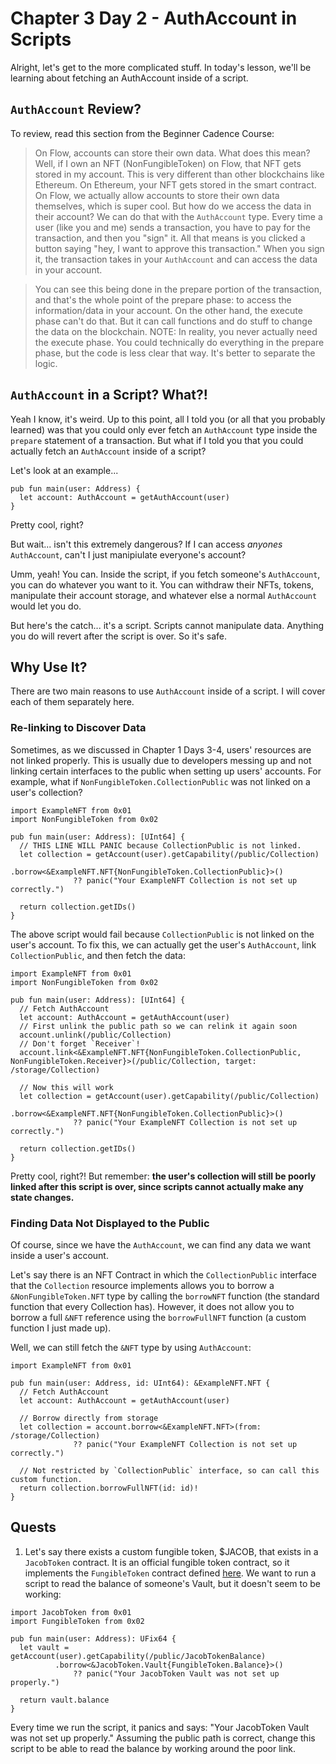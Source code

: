 # Chapter 3 Day 2 - AuthAccount in Scripts

Alright, let's get to the more complicated stuff. In today's lesson, we'll be learning about fetching an AuthAccount inside of a script.

## `AuthAccount` Review?

To review, read this section from the Beginner Cadence Course:

> On Flow, accounts can store their own data. What does this mean? Well, if I own an NFT (NonFungibleToken) on Flow, that NFT gets stored in my account. This is very different than other blockchains like Ethereum. On Ethereum, your NFT gets stored in the smart contract. On Flow, we actually allow accounts to store their own data themselves, which is super cool. But how do we access the data in their account? We can do that with the `AuthAccount` type. Every time a user (like you and me) sends a transaction, you have to pay for the transaction, and then you "sign" it. All that means is you clicked a button saying "hey, I want to approve this transaction." When you sign it, the transaction takes in your `AuthAccount` and can access the data in your account.

> You can see this being done in the prepare portion of the transaction, and that's the whole point of the prepare phase: to access the information/data in your account. On the other hand, the execute phase can't do that. But it can call functions and do stuff to change the data on the blockchain. NOTE: In reality, you never actually need the execute phase. You could technically do everything in the prepare phase, but the code is less clear that way. It's better to separate the logic.

## `AuthAccount` in a Script? What?!

Yeah I know, it's weird. Up to this point, all I told you (or all that you probably learned) was that you could only ever fetch an `AuthAccount` type inside the `prepare` statement of a transaction. But what if I told you that you could actually fetch an `AuthAccount` inside of a script?

Let's look at an example...

```cadence
pub fun main(user: Address) {
  let account: AuthAccount = getAuthAccount(user)
}
```

Pretty cool, right?

But wait... isn't this extremely dangerous? If I can access *anyones* `AuthAccount`, can't I just manipiulate everyone's account?

Umm, yeah! You can. Inside the script, if you fetch someone's `AuthAccount`, you can do whatever you want to it. You can withdraw their NFTs, tokens, manipulate their account storage, and whatever else a normal `AuthAccount` would let you do.

But here's the catch... it's a script. Scripts cannot manipulate data. Anything you do will revert after the script is over. So it's safe.

## Why Use It?

There are two main reasons to use `AuthAccount` inside of a script. I will cover each of them separately here.

### Re-linking to Discover Data

Sometimes, as we discussed in Chapter 1 Days 3-4, users' resources are not linked properly. This is usually due to developers messing up and not linking certain interfaces to the public when setting up users' accounts. For example, what if `NonFungibleToken.CollectionPublic` was not linked on a user's collection? 

```cadence
import ExampleNFT from 0x01
import NonFungibleToken from 0x02

pub fun main(user: Address): [UInt64] {
  // THIS LINE WILL PANIC because CollectionPublic is not linked.
  let collection = getAccount(user).getCapability(/public/Collection)
              .borrow<&ExampleNFT.NFT{NonFungibleToken.CollectionPublic}>()
              ?? panic("Your ExampleNFT Collection is not set up correctly.")

  return collection.getIDs()
}
```

The above script would fail because `CollectionPublic` is not linked on the user's account. To fix this, we can actually get the user's `AuthAccount`, link `CollectionPublic`, and then fetch the data:

```cadence
import ExampleNFT from 0x01
import NonFungibleToken from 0x02

pub fun main(user: Address): [UInt64] {
  // Fetch AuthAccount
  let account: AuthAccount = getAuthAccount(user)
  // First unlink the public path so we can relink it again soon
  account.unlink(/public/Collection)
  // Don't forget `Receiver`!
  account.link<&ExampleNFT.NFT{NonFungibleToken.CollectionPublic, NonFungibleToken.Receiver}>(/public/Collection, target: /storage/Collection)

  // Now this will work
  let collection = getAccount(user).getCapability(/public/Collection)
              .borrow<&ExampleNFT.NFT{NonFungibleToken.CollectionPublic}>()
              ?? panic("Your ExampleNFT Collection is not set up correctly.")

  return collection.getIDs()
}
```

Pretty cool, right?! But remember: **the user's collection will still be poorly linked after this script is over, since scripts cannot actually make any state changes.**

### Finding Data Not Displayed to the Public

Of course, since we have the `AuthAccount`, we can find any data we want inside a user's account.

Let's say there is an NFT Contract in which the `CollectionPublic` interface that the `Collection` resource implements allows you to borrow a `&NonFungibleToken.NFT` type by calling the `borrowNFT` function (the standard function that every Collection has). However, it does not allow you to borrow a full `&NFT` reference using the `borrowFullNFT` function (a custom function I just made up).

Well, we can still fetch the `&NFT` type by using `AuthAccount`:

```cadence
import ExampleNFT from 0x01

pub fun main(user: Address, id: UInt64): &ExampleNFT.NFT {
  // Fetch AuthAccount
  let account: AuthAccount = getAuthAccount(user)

  // Borrow directly from storage
  let collection = account.borrow<&ExampleNFT.NFT>(from: /storage/Collection)
              ?? panic("Your ExampleNFT Collection is not set up correctly.")

  // Not restricted by `CollectionPublic` interface, so can call this custom function.
  return collection.borrowFullNFT(id: id)!
}
```

## Quests

1. Let's say there exists a custom fungible token, $JACOB, that exists in a `JacobToken` contract. It is an official fungible token contract, so it implements the `FungibleToken` contract defined <a href="https://flow-view-source.com/mainnet/account/0xf233dcee88fe0abe/contract/FungibleToken">here</a>. We want to run a script to read the balance of someone's Vault, but it doesn't seem to be working:

```cadence
import JacobToken from 0x01
import FungibleToken from 0x02

pub fun main(user: Address): UFix64 {
  let vault = getAccount(user).getCapability(/public/JacobTokenBalance)
          .borrow<&JacobToken.Vault{FungibleToken.Balance}>()
              ?? panic("Your JacobToken Vault was not set up properly.")

  return vault.balance
}
```

Every time we run the script, it panics and says: "Your JacobToken Vault was not set up properly." Assuming the public path is correct, change this script to be able to read the balance by working around the poor link.